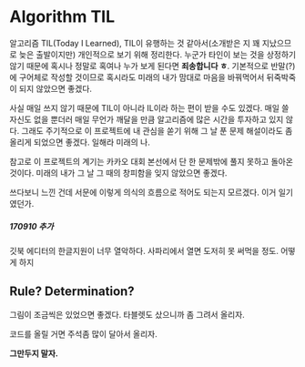 # Algorithm TIL

알고리즘 TIL\(Today I Learned\), TIL이 유행하는 것 같아서\(소개받은 지 꽤 지났으므로 늦은 출발이지만\) 개인적으로 보기 위해 정리한다. 누군가 타인이 보는 것을 상정하기 않기 때문에 혹시나 정말로 혹여나 누가 보게 된다면 **죄송합니다 ㅎ**. 기본적으로 반말\(?\)에 구어체로 작성할 것이므로 혹시라도 미래의 내가 맘대로 마음을 바꿔먹어서 뒤죽박죽이 되지 않았으면 좋겠다.

사실 매일 쓰지 않기 때문에 TIL이 아니라 IL이라 하는 편이 받을 수도 있겠다. 매일 쓸 자신도 없을 뿐더러 매일 무언가 깨달을 만큼 알고리즘에 많은 시간을 투자하고 있지 않다. 그래도 주기적으로 이 프로젝트에 내 관심을 쏟기 위해 그 날 푼 문제 해설이라도 좀 올리게 되었으면 좋겠다. 일해라 미래의 나.

참고로 이 프로젝트의 계기는 카카오 대회 본선에서 단 한 문제밖에 풀지 못하고 돌아온 것이다. 미래의 내가 그 날 그 때의 창피함을 잊지 않았으면 좋겠다.

쓰다보니 느낀 건데 서문에 이렇게 의식의 흐름으로 적어도 되는지 모르겠다. 이거 일기였던가.

##### 170910 추가

깃북 에디터의 한글지원이 너무 열악하다. 사파리에서 열면 도저히 못 써먹을 정도. 어떻게 하지

## Rule? Determination?

그림이 조금씩은 있었으면 좋겠다. 타블렛도 샀으니까 좀 그려서 올리자.

코드를 올릴 거면 주석좀 많이 달아서 올리자.

**그만두지 말자.**

